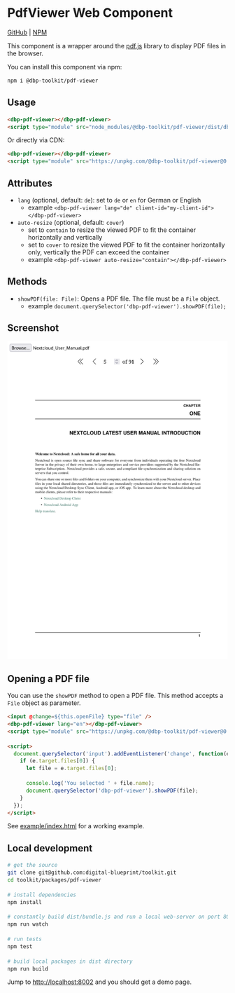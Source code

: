 # PdfViewer Web Component

[GitHub](https://github.com/digital-blueprint/toolkit/tree/main/packages/pdf-viewer) |
[NPM](https://www.npmjs.com/package/@dbp-toolkit/pdf-viewer)

This component is a wrapper around the [pdf.js](https://mozilla.github.io/pdf.js/)
library to display PDF files in the browser.

You can install this component via npm:

```bash
npm i @dbp-toolkit/pdf-viewer
```

## Usage

```html
<dbp-pdf-viewer></dbp-pdf-viewer>
<script type="module" src="node_modules/@dbp-toolkit/pdf-viewer/dist/dbp-pdf-viewer.js"></script>
```

Or directly via CDN:

```html
<dbp-pdf-viewer></dbp-pdf-viewer>
<script type="module" src="https://unpkg.com/@dbp-toolkit/pdf-viewer@0.0.5/dist/dbp-pdf-viewer.js"></script>
```

## Attributes

- `lang` (optional, default: `de`): set to `de` or `en` for German or English
    - example `<dbp-pdf-viewer lang="de" client-id="my-client-id"></dbp-pdf-viewer>`
- `auto-resize` (optional, default: `cover`)
    - set to `contain` to resize the viewed PDF to fit the container horizontally and vertically
    - set to `cover` to resize the viewed PDF to fit the container horizontally only,
      vertically the PDF can exceed the container
    - example `<dbp-pdf-viewer auto-resize="contain"></dbp-pdf-viewer>`

## Methods

- `showPDF(file: File)`: Opens a PDF file. The file must be a `File` object.
    - example `document.querySelector('dbp-pdf-viewer').showPDF(file);`

## Screenshot

![screenshot](screenshot.png)

## Opening a PDF file

You can use the `showPDF` method to open a PDF file. This method accepts a `File` object as parameter.

```html
<input @change=${this.openFile} type="file" />
<dbp-pdf-viewer lang="en"></dbp-pdf-viewer>
<script type="module" src="https://unpkg.com/@dbp-toolkit/pdf-viewer@0.0.4/dist/dbp-pdf-viewer.js"></script>

<script>
  document.querySelector('input').addEventListener('change', function(e) {
    if (e.target.files[0]) {
      let file = e.target.files[0];

      console.log('You selected ' + file.name);
      document.querySelector('dbp-pdf-viewer').showPDF(file);
    }
  });
</script>
```

See [example/index.html](example/index.html) for a working example.

## Local development

```bash
# get the source
git clone git@github.com:digital-blueprint/toolkit.git
cd toolkit/packages/pdf-viewer

# install dependencies
npm install

# constantly build dist/bundle.js and run a local web-server on port 8002 
npm run watch

# run tests
npm test

# build local packages in dist directory
npm run build
```

Jump to <http://localhost:8002> and you should get a demo page.
